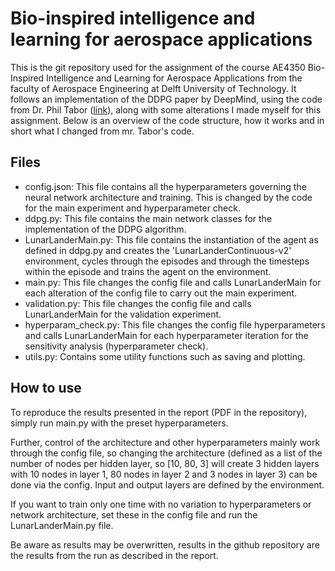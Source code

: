 # Bio-inspired intelligence and learning for aerospace applications

This is the git repository used for the assignment of the course AE4350 Bio-Inspired Intelligence and Learning for Aerospace Applications from the faculty of Aerospace Engineering at Delft University of Technology.
It follows an implementation of the DDPG paper by DeepMind, using the code from Dr. Phil Tabor ([link](https://github.com/philtabor/Youtube-Code-Repository/tree/master/ReinforcementLearning/PolicyGradient/DDPG/pytorch/lunar-lander)), along with some alterations I made myself for this assignment.
Below is an overview of the code structure, how it works and in short what I changed from mr. Tabor's code.

## Files
* config.json: This file contains all the hyperparameters governing the neural network architecture and training. This is changed by the code for the main experiment and hyperparameter check.
* ddpg.py: This file contains the main network classes for the implementation of the DDPG algorithm.
* LunarLanderMain.py: This file contains the instantiation of the agent as defined in ddpg.py and creates the 'LunarLanderContinuous-v2' environment, cycles through the episodes and through the timesteps within the episode and trains the agent on the environment.
* main.py: This file changes the config file and calls LunarLanderMain for each alteration of the config file to carry out the main experiment.
* validation.py: This file changes the config file and calls LunarLanderMain for the validation experiment.
* hyperparam_check.py: This file changes the config file hyperparameters and calls LunarLanderMain for each hyperparameter iteration for the sensitivity analysis (hyperparameter check).
* utils.py: Contains some utility functions such as saving and plotting.

## How to use
To reproduce the results presented in the report (PDF in the repository), simply run main.py with the preset hyperparameters. 

Further, control of the architecture and other hyperparameters mainly work through the config file, so changing the architecture (defined as a list of the number of nodes per hidden layer,
so [10, 80, 3] will create 3 hidden layers with 10 nodes in layer 1, 80 nodes in layer 2 and 3 nodes in layer 3) can be done via the config. Input and output layers are defined by the environment.

If you want to train only one time with no variation to hyperparameters or network architecture, set these in the config file and run the LunarLanderMain.py file.

Be aware as results may be overwritten, results in the github repository are the results from the run as described in the report.
